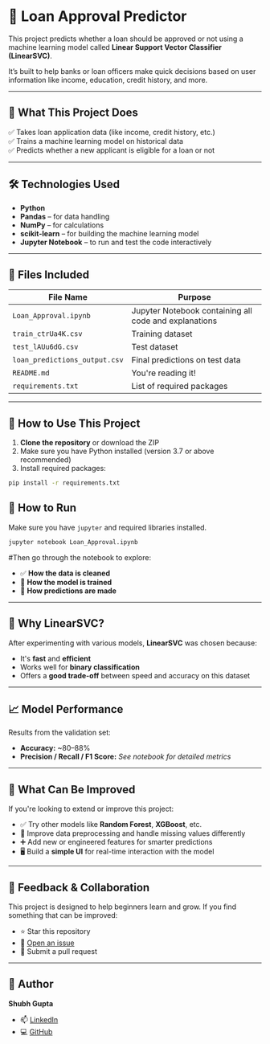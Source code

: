 # 🏦 Loan Approval Predictor

This project predicts whether a loan should be approved or not using a machine learning model called **Linear Support Vector Classifier (LinearSVC)**.

It’s built to help banks or loan officers make quick decisions based on user information like income, education, credit history, and more.

---

## 📌 What This Project Does

✅ Takes loan application data (like income, credit history, etc.)  
✅ Trains a machine learning model on historical data  
✅ Predicts whether a new applicant is eligible for a loan or not

---

## 🛠️ Technologies Used

- **Python**
- **Pandas** – for data handling
- **NumPy** – for calculations
- **scikit-learn** – for building the machine learning model
- **Jupyter Notebook** – to run and test the code interactively

---

## 📂 Files Included

| File Name                  | Purpose                                  |
|---------------------------|-------------------------------------------|
| `Loan_Approval.ipynb`     | Jupyter Notebook containing all code and explanations |
| `train_ctrUa4K.csv`       | Training dataset                          |
| `test_lAUu6dG.csv`        | Test dataset                              |
| `loan_predictions_output.csv` | Final predictions on test data      |
| `README.md`               | You're reading it!                        |
| `requirements.txt`        | List of required packages      |

---

## 🚀 How to Use This Project

1. **Clone the repository** or download the ZIP
2. Make sure you have Python installed (version 3.7 or above recommended)
3. Install required packages:

```bash
pip install -r requirements.txt
```
## 🚀 How to Run

Make sure you have `jupyter` and required libraries installed.

```bash
jupyter notebook Loan_Approval.ipynb
```

#Then go through the notebook to explore:

- ✅ **How the data is cleaned**
- 🧪 **How the model is trained**
- 🔮 **How predictions are made**

---

## 🧠 Why LinearSVC?

After experimenting with various models, **LinearSVC** was chosen because:

- It's **fast** and **efficient**
- Works well for **binary classification**
- Offers a **good trade-off** between speed and accuracy on this dataset

---

## 📈 Model Performance

Results from the validation set:

- **Accuracy:** ~80–88%
- **Precision / Recall / F1 Score:** _See notebook for detailed metrics_

---

## 🔧 What Can Be Improved

If you're looking to extend or improve this project:

- ✅ Try other models like **Random Forest**, **XGBoost**, etc.
- 🧹 Improve data preprocessing and handle missing values differently
- ➕ Add new or engineered features for smarter predictions
- 🖥️ Build a **simple UI** for real-time interaction with the model

---

## 💬 Feedback & Collaboration

This project is designed to help beginners learn and grow. If you find something that can be improved:

- ⭐ Star this repository
- 🐛 [Open an issue](#)
- 🤝 Submit a pull request

---

## 👤 Author

**Shubh Gupta**

- 📫 [LinkedIn](#https://www.linkedin.com/in/shubh-gupta-3b1b5a30b/)
- 💻 [GitHub](#https://github.com/ShubhGupta10)
